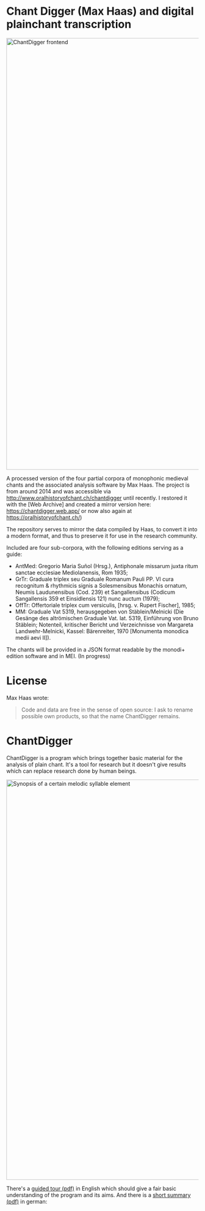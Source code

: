 # Chant Digger (Max Haas) and digital plainchant transcription 

<img width="1127" alt="ChantDigger frontend" src="https://user-images.githubusercontent.com/25463972/187966922-a577abcb-b0f2-4c84-bde4-9c3904f95d6e.png">

A processed version of the four partial corpora of monophonic medieval chants and the associated analysis software by Max Haas. The project is from around 2014 and was accessible via http://www.oralhistoryofchant.ch/chantdigger until recently. I restored it with the [Web Archive] and created a mirror version here: https://chantdigger.web.app/ or now also again at https://oralhistoryofchant.ch/)

The repository serves to mirror the data compiled by Haas, to convert it into a modern format, and thus to preserve it for use in the research community.

Included are four sub-corpora, with the following editions serving as a guide:
* AntMed: Gregorio Maria Suñol (Hrsg.), Antiphonale missarum juxta ritum sanctae
ecclesiae Mediolanensis, Rom 1935;
* GrTr: Graduale triplex seu Graduale Romanum Pauli PP. VI cura recognitum &
rhythmicis signis a Solesmensibus Monachis ornatum, Neumis Laudunensibus (Cod. 239)
et Sangallensibus (Codicum Sangallensis 359 et Einsidlensis 121) nunc auctum (1979);
* OffTr: Offertoriale triplex cum versiculis, [hrsg. v. Rupert Fischer], 1985;
* MM: Graduale Vat 5319, herausgegeben von Stäblein/Melnicki (Die Gesänge des
altrömischen Graduale Vat. lat. 5319, Einführung von Bruno Stäblein; Notenteil,
kritischer Bericht und Verzeichnisse von Margareta Landwehr-Melnicki, Kassel:
Bärenreiter, 1970 [Monumenta monodica medii aevi II]).

The chants will be provided in a JSON format readable by the monodi+ edition software and in MEI. (In progress)

# License 
Max Haas wrote:
> Code and data are free in the sense of open source: 
> I ask to rename possible own products, so that the name ChantDigger remains.

# ChantDigger
ChantDigger is a program which brings together basic material for the analysis of plain chant. It's a tool for research but it doesn't give results which can replace research done by human beings.

<img width="1045" alt="Synopsis of a certain melodic syllable element" src="https://user-images.githubusercontent.com/25463972/187966943-a55405bc-fd92-4ea9-b307-18535a4de61d.png">

 There's a [guided tour (pdf)](https://github.com/timeipert/ChantDigger-Restored/files/9471682/GuidedTour.pdf) in English which should give a fair basic understanding of the program and its aims.
And there is a [short summary (pdf)](https://github.com/timeipert/ChantDigger-Restored/files/9471684/ChantDigger.Zusammenfassung.pdf) in german: 


